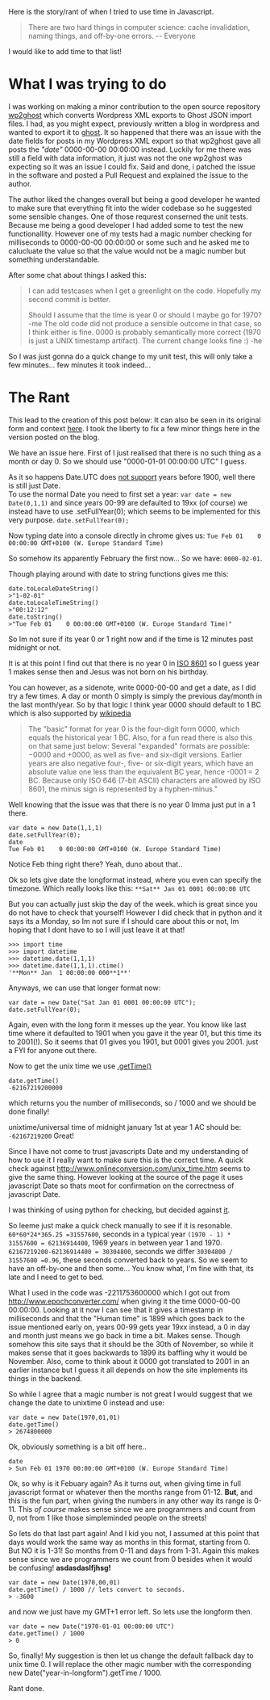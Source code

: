 Here is the story/rant of when I tried to use time in Javascript.

> There are two hard things in computer science: cache invalidation, naming things, and off-by-one errors.
-- Everyone

I would like to add time to that list!


# What I was trying to do #

I was working on making a minor contribution to the open source
repository [wp2ghost](https://github.com/jonhoo/wp2ghost) which
converts Wordpress XML exports to Ghost JSON import files. I had, as
you might expect, previously written a blog in wordpress and wanted to
export it to [ghost](https://ghost.org/). It so happened that there
was an issue with the date fields for posts in my Wordpress XML export
so that wp2ghost gave all posts the *"date"* 0000-00-00 00:00:00
instead. Luckily for me there was still a field with data information,
it just was not the one wp2ghost was expecting so it was an issue I
could fix. Said and done, i patched the issue in the software and
posted a Pull Request and explained the issue to the author.

The author liked the changes overall but being a good developer he
wanted to make sure that everything fit into the wider codebase so he
suggested some sensible changes. One of those requrest conserned the
unit tests. Because me being a good developer I had added some to test
the new functionallity. However one of my tests had a magic number
checking for milliseconds to 0000-00-00 00:00:00 or some such and he
asked me to calucluate the value so that the value would not be a
magic number but something understandable.

After some chat about things I asked this:

>I can add testcases when I get a greenlight on the code. Hopefully my second commit is better.
>
>Should I assume that the time is year 0 or should I maybe go for 1970?
-me
>The old code did not produce a sensible outcome in that case, so I think either is fine. 0000 is probably semantically more correct (1970 is just a UNIX timestamp artifact). The current change looks fine :)
-he

So I was just gonna do a quick change to my unit test, this will only
take a few minutes... few minutes it took indeed...

# The Rant #

This lead to the creation of this post below: It can also be seen in
its original form and context
[here](https://github.com/jonhoo/wp2ghost/pull/8#discussion_r84797728). I
took the liberty to fix a few minor things here in the version posted
on the blog.

We have an issue here. First of I just realised that there is no such thing as a month or day 0. So we should use "0000-01-01 00:00:00 UTC" I guess.

As it so happens Date.UTC does [not support](https://developer.mozilla.org/en-US/docs/Web/JavaScript/Reference/Global_Objects/Date/UTC) years before 1900, well there is still just Date.  
To use the normal Date you need to first set a year:
`var date = new Date(0,1,1)`
and since years 00-99 are defaulted to 19xx (of course) we instead have to use .setFullYear(0); which seems to be implemented for this very purpose.
`date.setFullYear(0);`

Now typing date into a console directly in chrome gives us:
`Tue Feb 01    0 00:00:00 GMT+0100 (W. Europe Standard Time)`

So somehow its apparently February the first now... So we have: `0000-02-01`.

Though playing around with date to string functions gives me this:

```
date.toLocaleDateString()
>"1-02-01" 
date.toLocaleTimeString()
>"00:12:12"
date.toString()
>"Tue Feb 01    0 00:00:00 GMT+0100 (W. Europe Standard Time)"
```

So Im not sure if its year 0 or 1 right now and if the time is 12 minutes past midnight or not.

It is at this point I find out that there is no year 0 in [ISO 8601](https://en.wikipedia.org/wiki/0_%28year%29#ISO_8601) so I guess year 1 makes sense then and Jesus was not born on his birthday. 

You can however, as a sidenote, write 0000-00-00 and get a date, as I did try a few times. A day or month 0 simply is simply the previous day/month in the last month/year. So by that logic I think year 0000 should default to 1 BC which is also supported by [wikipedia](https://en.wikipedia.org/wiki/0_%28year%29#ISO_8601)

> The "basic" format for year 0 is the four-digit form 0000, which equals the historical year 1 BC.
> Also, for a fun read there is also this on that same just below:
> Several "expanded" formats are possible: −0000 and +0000, as well as five- and six-digit versions. Earlier years are also negative four-, five- or six-digit years, which have an absolute value one less than the equivalent BC year, hence -0001 = 2 BC. Because only ISO 646 (7-bit ASCII) characters are allowed by ISO 8601, the minus sign is represented by a hyphen-minus."

Well knowing that the issue was that there is no year 0 Imma just put in a 1 there.

```
var date = new Date(1,1,1)
date.setFullYear(0);
date
Tue Feb 01    0 00:00:00 GMT+0100 (W. Europe Standard Time)
```

Notice Feb thing right there? Yeah, duno about that..

Ok so lets give date the longformat instead, where you even can specify the timezone. Which really looks like this:
`**Sat** Jan 01 0001 00:00:00 UTC`

But you can actually just skip the day of the week. which is great since you do not have to check that yourself! However I did check that in python and it says its a Monday, so Im not sure if I should care about this or not, Im hoping that I dont have to so I will just leave it at that!

```
>>> import time
>>> import datetime
>>> datetime.date(1,1,1)
>>> datetime.date(1,1,1).ctime()
'**Mon** Jan  1 00:00:00 000**1**'
```

Anyways, we can use that longer format now:

```
var date = new Date("Sat Jan 01 0001 00:00:00 UTC");
date.setFullYear(0);
```

Again, even with the long form it messes up the year. You know like last time where it defaulted to 1901 when you gave it the year 01, but this time its to 2001(!). So it seems that 01 gives you 1901, but 0001 gives you 2001. just a FYI for anyone out there.

Now to get the unix time we use [.getTime()](https://developer.mozilla.org/en-US/docs/Web/JavaScript/Reference/Global_Objects/Date/getTime)

```
date.getTime()
-62167219200000
```

which returns you the number of milliseconds, so / 1000 and we should be done finally!

unixtime/universal time of midnight january 1st at year 1 AC should be:
`-62167219200`
Great!

Since I have not come to trust javascripts Date and my understanding of how to use it I really want to make sure this is the correct time. A quick check against http://www.onlineconversion.com/unix_time.htm seems to give the same thing. However looking at the source of the page it uses javascript Date so thats moot for confirmation on the correctness of javascript Date.

I was thinking of using python for checking, but decided against [it](http://stackoverflow.com/a/8778548/1723886).

So leeme just make a quick check manually to see if it is resonable.
`60*60*24*365.25 =31557600`, seconds in a typical year
`(1970 - 1) * 31557600 = 62136914400`, 1969 years in between year 1 and 1970.
`62167219200-62136914400 = 30304800`, seconds we differ
`30304800 / 31557600 =0.96`, these seconds converted back to years. So we seem to have an off-by-one and then some... You know what, I'm fine with that, its late and I need to get to bed. 

What I used in the code was -2211753600000 which I got out from
http://www.epochconverter.com/ when giving it the time 0000-00-00
00:00:00. Looking at it now I can see that it gives a timestamp in
milliseconds and that the "Human time" is 1899 which goes back to the
issue mentioned early on, years 00-99 gets year 19xx instead, a 0 in
day and month just means we go back in time a bit. Makes sense. Though
somehow this site says that it should be the 30th of November, so
while it makes sense that it goes backwards to 1899 its baffling why
it would be November. Also, come to think about it 0000 got translated
to 2001 in an earlier instance but I guess it all depends on how the
site implements its things in the backend.

So while I agree that a magic number is not great I would suggest that we change the date to unixtime 0 instead and use:

```
var date = new Date(1970,01,01)
date.getTime()
> 2674800000
```

Ok, obviously something is a bit off here..

```
date
> Sun Feb 01 1970 00:00:00 GMT+0100 (W. Europe Standard Time)
```

Ok, so why is it Febuary again? As it turns out, when giving time in full javascript format or whatever then the months range from 01-12. **But**, and this is the fun part, when giving the numbers in any other way its range is 0-11. This *of course* makes sense since we are programmers and count from 0, not from 1 like those simpleminded people on the streets!

So lets do that last part again! And I kid you not, I assumed at this point that days would work the same way as months in this format, starting from 0. But NO it is 1-31! So months from 0-11 and days from 1-31. Again this makes sense since we are programmers we count from 0 besides when it would be confusing! **asdasdaslfjhsg!**

```
var date = new Date(1970,00,01)
date.getTime() / 1000 // lets convert to seconds.
> -3600
```

and now we just have my GMT+1 error left. So lets use the longform then.

```
var date = new Date("1970-01-01 00:00:00 UTC") 
date.getTime() / 1000
> 0
```

So, finally! My suggestion is then let us change the default fallback day to unix time 0.  I will replace the other magic number with the corresponding new Date("year-in-longform").getTime / 1000. 

Rant done.
